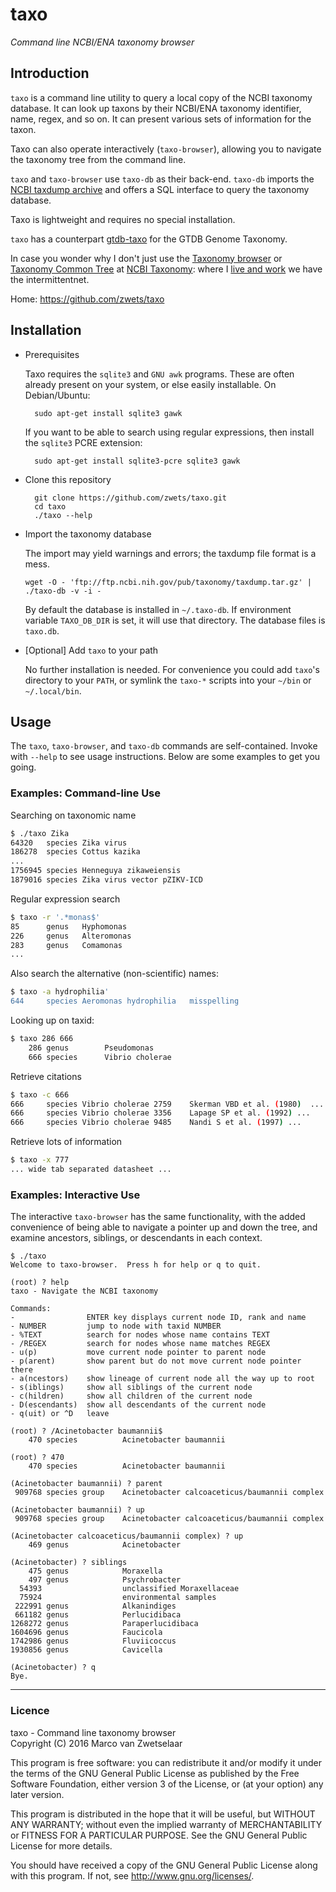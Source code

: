 # taxo

_Command line NCBI/ENA taxonomy browser_

## Introduction

`taxo` is a command line utility to query a local copy of the NCBI taxonomy
database.  It can look up taxons by their NCBI/ENA taxonomy identifier, name,
regex, and so on.  It can present various sets of information for the taxon.

Taxo can also operate interactively (`taxo-browser`), allowing you to navigate
the taxonomy tree from the command line.

`taxo` and `taxo-browser` use `taxo-db` as their back-end.  `taxo-db` imports
the [NCBI taxdump archive](ftp://ftp.ncbi.nih.gov/pub/taxonomy/taxdump.tar.gz)
and offers a SQL interface to query the taxonomy database.

Taxo is lightweight and requires no special installation.

`taxo` has a counterpart [gtdb-taxo](https://github.com/zwets/gtdb-taxo) for
the GTDB Genome Taxonomy.

In case you wonder why I don't just use the
[Taxonomy browser](http://www.ncbi.nlm.nih.gov/Taxonomy/Browser/wwwtax.cgi?mode=Root)
or [Taxonomy Common Tree](http://www.ncbi.nlm.nih.gov/Taxonomy/CommonTree/wwwcmt.cgi)
at [NCBI Taxonomy](http://www.ncbi.nlm.nih.gov/guide/taxonomy/): where I
[live and work](http://io.zwets.it/about) we have the intermittentnet.

Home: <https://github.com/zwets/taxo>


## Installation

* Prerequisites

  Taxo requires the `sqlite3` and `GNU awk` programs.  These are often already
  present on your system, or else easily installable.  On Debian/Ubuntu:

        sudo apt-get install sqlite3 gawk

  If you want to be able to search using regular expressions, then install the
  `sqlite3` PCRE extension:

        sudo apt-get install sqlite3-pcre sqlite3 gawk

* Clone this repository

        git clone https://github.com/zwets/taxo.git
        cd taxo
        ./taxo --help

* Import the taxonomy database

  The import may yield warnings and errors; the taxdump file format is a mess.

      wget -O - 'ftp://ftp.ncbi.nih.gov/pub/taxonomy/taxdump.tar.gz' | ./taxo-db -v -i -

  By default the database is installed in `~/.taxo-db`.  If environment variable
  `TAXO_DB_DIR` is set, it will use that directory.  The database files is `taxo.db`.

* [Optional] Add `taxo` to your path

  No further installation is needed.  For convenience you could add `taxo`'s
  directory to your `PATH`, or symlink the `taxo-*` scripts into your `~/bin` or
  `~/.local/bin`.


## Usage

The `taxo`, `taxo-browser`, and `taxo-db` commands are self-contained.  Invoke
with `--help` to see usage instructions.  Below are some examples to get you going.

### Examples: Command-line Use

Searching on taxonomic name

```bash
$ ./taxo Zika
64320   species Zika virus
186278  species Cottus kazika
...
1756945 species Henneguya zikaweiensis
1879016 species Zika virus vector pZIKV-ICD
```

Regular expression search

```bash
$ taxo -r '.*monas$'
85      genus   Hyphomonas
226     genus   Alteromonas
283     genus   Comamonas
...
```

Also search the alternative (non-scientific) names:

```bash
$ taxo -a hydrophilia'
644     species Aeromonas hydrophilia   misspelling
```

Looking up on taxid:

```bash
$ taxo 286 666
    286 genus        Pseudomonas
    666 species      Vibrio cholerae
```

Retrieve citations

```bash
$ taxo -c 666
666     species Vibrio cholerae 2759    Skerman VBD et al. (1980)  ...
666     species Vibrio cholerae 3356    Lapage SP et al. (1992) ...
666     species Vibrio cholerae 9485    Nandi S et al. (1997) ...
```

Retrieve lots of information

```bash
$ taxo -x 777
... wide tab separated datasheet ...
```

### Examples: Interactive Use

The interactive `taxo-browser` has the same functionality, with the
added convenience of being able to navigate a pointer up and down the
tree, and examine ancestors, siblings, or descendants in each context.

```
$ ./taxo
Welcome to taxo-browser.  Press h for help or q to quit.

(root) ? help
taxo - Navigate the NCBI taxonomy

Commands:
-                ENTER key displays current node ID, rank and name
- NUMBER         jump to node with taxid NUMBER
- %TEXT          search for nodes whose name contains TEXT
- /REGEX         search for nodes whose name matches REGEX
- u(p)           move current node pointer to parent node
- p(arent)       show parent but do not move current node pointer there
- a(ncestors)    show lineage of current node all the way up to root
- s(iblings)     show all siblings of the current node
- c(hildren)     show all children of the current node
- D(escendants)  show all descendants of the current node
- q(uit) or ^D   leave

(root) ? /Acinetobacter baumannii$
    470 species          Acinetobacter baumannii

(root) ? 470
    470 species          Acinetobacter baumannii

(Acinetobacter baumannii) ? parent
 909768 species group    Acinetobacter calcoaceticus/baumannii complex

(Acinetobacter baumannii) ? up
 909768 species group    Acinetobacter calcoaceticus/baumannii complex

(Acinetobacter calcoaceticus/baumannii complex) ? up
    469 genus            Acinetobacter

(Acinetobacter) ? siblings
    475 genus            Moraxella
    497 genus            Psychrobacter
  54393                  unclassified Moraxellaceae
  75924                  environmental samples
 222991 genus            Alkanindiges
 661182 genus            Perlucidibaca
1268272 genus            Paraperlucidibaca
1604696 genus            Faucicola
1742986 genus            Fluviicoccus
1930856 genus            Cavicella

(Acinetobacter) ? q
Bye.
```

---

### Licence

taxo - Command line taxonomy browser  
Copyright (C) 2016  Marco van Zwetselaar

This program is free software: you can redistribute it and/or modify
it under the terms of the GNU General Public License as published by
the Free Software Foundation, either version 3 of the License, or
(at your option) any later version.

This program is distributed in the hope that it will be useful,
but WITHOUT ANY WARRANTY; without even the implied warranty of
MERCHANTABILITY or FITNESS FOR A PARTICULAR PURPOSE.  See the
GNU General Public License for more details.

You should have received a copy of the GNU General Public License
along with this program.  If not, see <http://www.gnu.org/licenses/>.


